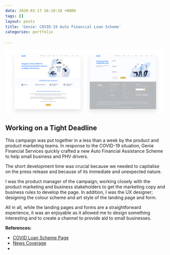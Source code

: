 ```yaml
---
date: 2020-03-17 16:10:18 +0800
tags: []
layout: posts
title: 'Genie: COVID-19 Auto Financial Loan Scheme'
categories: portfolio

---
```

![](/uploads/genie-covid.png)

## Working on a Tight Deadline

This campaign was put together in a less than a week by the product and product marketing teams. In response to the COVID-19 situation, Genie Financial Services quickly crafted a new Auto Financial Assistance Scheme to help small business and PHV drivers.

The short development time was crucial because we needed to capitalise on the press release and because of its immediate and unexpected nature.

I was the product manager of the campaign; working closely with the product marketing and business stakeholders to get the marketing copy and business rules to develop the page. In addition, I was the UX designer; designing the colour scheme and art style of the landing page and form.

All in all, while the landing pages and forms are a straightforward experience, it was an enjoyable as it allowed me to design something interesting and to create a channel to provide aid to small businesses.

**References:**

* [COVID Loan Scheme Page](https://genie.sg/loan/covid "COVID Loan Scheme") 
* [News Coverage](https://www.linkedin.com/posts/helen-neo-538b5469_genie-financial-services-to-grant-auto-loans-activity-6645918533681319936-yK-C "COVID Loan Scheme")
* 